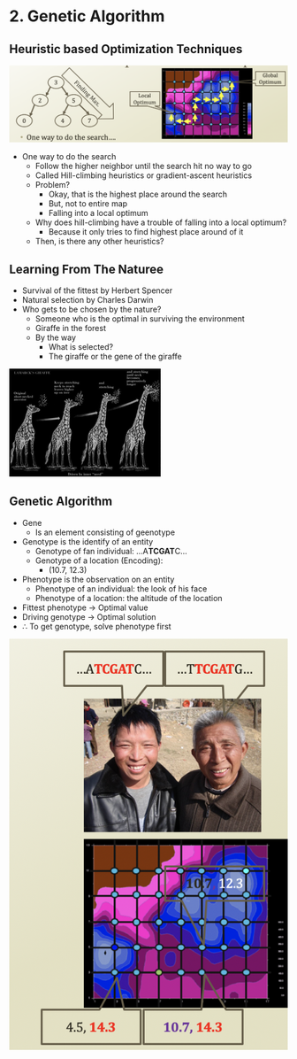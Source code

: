 # 2. Genetic Algorithm

## Heuristic based Optimization Techniques

![Deterministic \(Use Algotirhm\) v.s. Non-deterministic \(Use Heuristic\)](../.gitbook/assets/2019-12-26-3.35.26.png)

* One way to do the search
  * Follow the higher neighbor until the search hit no way to go 
  * Called Hill-climbing heuristics or gradient-ascent heuristics
  * Problem?
    * Okay, that is the highest place around the search
    * But, not to entire map
    * Falling into a local optimum
  * Why does hill-climbing have a trouble of falling into a local optimum?
    * Because it only tries to find highest place around of it
  * Then, is there any other heuristics?

## Learning From The Naturee

* Survival of the fittest by Herbert Spencer
* Natural selection by Charles Darwin
* Who gets to be chosen by the nature?
  * Someone who is the optimal in surviving the environment
  * Giraffe in the forest
  * By the way
    * What is selected?
    * The giraffe or the gene of the giraffe

![](../.gitbook/assets/image%20%282%29.png)

## Genetic Algorithm

* Gene
  * Is an element consisting of geenotype
* Genotype is the identify of an entity
  * Genotype of fan individual: ...A**TCGAT**C...
  * Genotype of a location \(Encoding\):
    * \(10.7, 12.3\)
* Phenotype is the observation on an entity
  * Phenotype of an individual: the look of his face
  * Phenotype of a location: the altitude of the location
* Fittest phenotype → Optimal value
* Driving genotype → Optimal solution
* ∴ To get genotype, solve phenotype first

![](../.gitbook/assets/2019-12-26-3.50.00.png)

​

